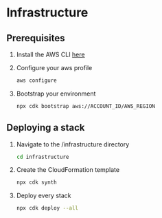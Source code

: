 # Infrastructure

## Prerequisites

1. Install the AWS CLI [here](https://docs.aws.amazon.com/cli/latest/userguide/getting-started-install.html)
2. Configure your aws profile

   ```sh
   aws configure
   ```

3. Bootstrap your environment

   ```sh
   npx cdk bootstrap aws://ACCOUNT_ID/AWS_REGION
   ```

## Deploying a stack

1. Navigate to the /infrastructure directory

   ```sh
   cd infrastructure
   ```

2. Create the CloudFormation template

   ```sh
   npx cdk synth
   ```

3. Deploy every stack

   ```sh
   npx cdk deploy --all
   ```

